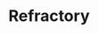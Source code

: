 ---
title: Refractory
description: The refractory industry is a global market that produces materials used to protect against heat, abrasion, and chemical attacks. Refractories are used in a variety of industries.
image: /assets/img/refractory-industry.png
---